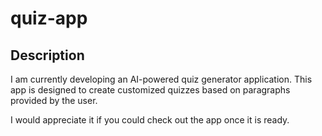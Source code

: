 # quiz-app

## Description
I am currently developing an AI-powered quiz generator application. This app is designed to create customized quizzes based on paragraphs provided by the user.

I would appreciate it if you could check out the app once it is ready.